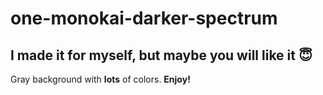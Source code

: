 # one-monokai-darker-spectrum 

## I made it for myself, but maybe you will like it 😇
Gray background with **lots** of colors.
**Enjoy!**
